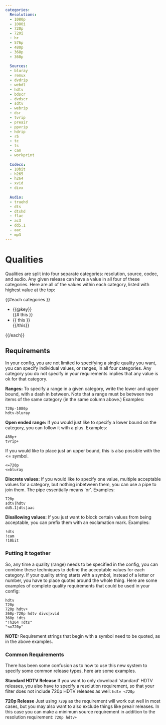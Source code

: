 ```yaml
---
categories:
  Resolutions:
  - 1080p
  - 1080i
  - 720p
  - 720i
  - hr
  - 576p
  - 480p
  - 368p
  - 360p
  
  Sources:
  - bluray
  - remux
  - dvdrip
  - webdl
  - hdtv
  - bdscr
  - dvdscr
  - sdtv
  - webrip
  - dsr
  - tvrip
  - preair
  - ppvrip
  - hdrip
  - r5
  - tc
  - ts
  - cam
  - workprint
  
  Codecs:
  - 10bit
  - h265
  - h264
  - xvid
  - divx
  
  Audio:
  - truehd
  - dts
  - dtshd
  - flac
  - ac3
  - dd5.1
  - aac
  - mp3
---
```

# Qualities
Qualities are split into four separate categories: resolution, source, codec, and audio. Any given release can have a value in all four of these categories. Here are all of the values within each category, listed with highest value at the top:

<div class="row">
{{#each categories }}
  <ul class="list-group col-xs-4 col-sm-3">
  <li class="list-group-item active">{{@key}}</li>
  {{# this }}
  <li class="list-group-item">{{ this }}</li>
  {{/this}}
  </ul>
{{/each}}
</div>

## Requirements
In your config, you are not limited to specifying a single quality you want, you can specify individual values, or ranges, in all four categories. Any category you do not specify in your requirements implies that any value is ok for that category.

**Ranges:**
To specify a range in a given category, write the lower and upper bound, with a dash in between. Note that a range must be between two items of the same category (in the same column above.) Examples:
```
720p-1080p
hdtv-bluray
```

**Open ended range:**
If you would just like to specify a lower bound on the category, you can follow it with a plus. Examples:
```
480p+
tvrip+
```
If you would like to place just an upper bound, this is also possible with the <= symbol.
```
<=720p
<=bluray
```

**Discrete values:**
If you would like to specify one value, multiple acceptable values for a category, but nothing inbetween them, you can use a pipe to join them. The pipe essentially means 'or'. Examples:
```
720p
sdtv|hdtv
dd5.1|dts|aac
```

**Disallowing values:**
If you just want to block certain values from being acceptable, you can prefix them with an exclamation mark. Examples:
```
!dts
!cam
!10bit
```

### Putting it together
So, any time a quality (range) needs to be specified in the config, you can combine these techniques to define the acceptable values for each category. If your quality string starts with a symbol, instead of a letter or number, you have to place quotes around the whole thing. Here are some examples of complete quality requirements that could be used in your config:

```
hdtv
720p
720p hdtv+
360p-720p hdtv divx|xvid
360p !dts
"!h264 !dts"
"<=720p"
```

**NOTE:** Requirement strings that begin with a symbol need to be quoted, as in the above examples.

### Common Requirements
There has been some confusion as to how to use this new system to specify some common release types, here are some examples.

**Standard HDTV Release**
  If you want to only download 'standard' HDTV releases, you also have to specify a resolution requirement, so that your filter does not include 720p HDTV releases as well: `hdtv <720p`

**720p Release**
  Just using `720p` as the requirement will work out well in most cases, but you may also want to also exclude things like preair releases. In this case you can make a minimum source requirement in addition to the resolution requirement: `720p hdtv+`